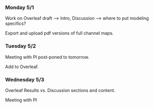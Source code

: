 ### Monday 5/1

Work on Overleaf draft --> Intro, Discussion --> where to put modeling specifics?

Export and upload pdf versions of full channel maps.

### Tuesday 5/2 

Meeting with PI post-poned to tomorrow.

Add to Overleaf.

### Wednesday 5/3

Overleaf Results vs. Discussion sections and content.

Meeting with PI

> 
